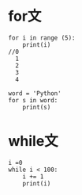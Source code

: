 # for文
    for i in range (5):
        print(i)
    //0
      1
      2
      3
      4

    word = 'Python'
    for s in word:
        print(s)  
        
# while文
    i =0
    while i < 100:
        i += 1 
        print(i)

        